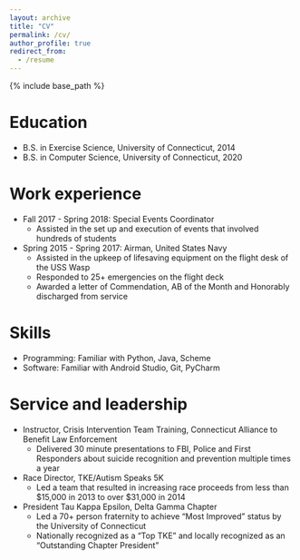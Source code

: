 ```yaml
---
layout: archive
title: "CV"
permalink: /cv/
author_profile: true
redirect_from:
  - /resume
---
```


{% include base_path %}

Education
======
* B.S. in Exercise Science, University of Connecticut, 2014
* B.S. in Computer Science, University of Connecticut, 2020

Work experience
======

* Fall 2017 - Spring 2018: Special Events Coordinator
  * Assisted in the set up and execution of events that involved hundreds of students
* Spring 2015 - Spring 2017: Airman, United States Navy
  * Assisted in the upkeep of lifesaving equipment on the flight desk of the USS Wasp
  * Responded to 25+ emergencies on the flight deck
  * Awarded a letter of Commendation, AB of the Month and Honorably discharged from service
  
Skills
======
* Programming: Familiar with Python, Java, Scheme
* Software: Familiar with Android Studio, Git, PyCharm

  
Service and leadership
======
* Instructor, Crisis Intervention Team Training, Connecticut Alliance to Benefit Law Enforcement
  * Delivered 30 minute presentations to FBI, Police and First Responders about suicide recognition and prevention multiple times a year
* Race Director, TKE/Autism Speaks 5K
  * Led a team that resulted in increasing race proceeds from less than \$15,000 in 2013 to over \$31,000 in 2014
* President Tau Kappa Epsilon, Delta Gamma Chapter
  * Led a 70+ person fraternity to achieve “Most Improved” status by the University of Connecticut
  * Nationally recognized as a “Top TKE” and locally recognized as an “Outstanding Chapter President”
